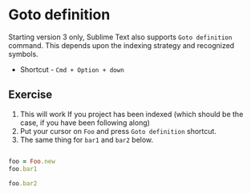 Goto definition
================

Starting version 3 only, Sublime Text also supports `Goto definition` command.
This depends upon the indexing strategy and recognized symbols.

* Shortcut - `Cmd + Option + down`


Exercise
---------

1. This will work If you project has been indexed (which should be the case,
   if you have been following along)
2. Put your cursor on `Foo` and press `Goto definition` shortcut.
3. The same thing for `bar1` and `bar2` below.

```ruby

foo = Foo.new
foo.bar1

foo.bar2

```
